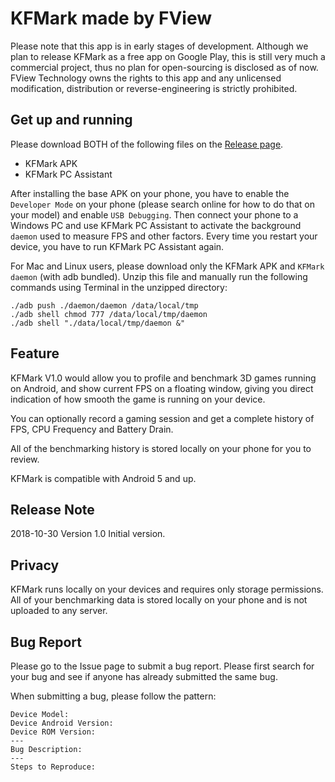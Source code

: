 # KFMark made by FView

Please note that this app is in early stages of development. Although we plan to release KFMark as a free app on Google Play, this is still very much a commercial project, thus no plan for open-sourcing is disclosed as of now. FView Technology owns the rights to this app and any unlicensed modification, distribution or reverse-engineering is strictly prohibited.

## Get up and running

Please download BOTH of the following files on the [Release page](https://github.com/Septillion/KFMark/releases).

- KFMark APK
- KFMark PC Assistant

After installing the base APK on your phone, you have to enable the `Developer Mode` on your phone (please search online for how to do that on your model) and enable `USB Debugging`. Then connect your phone to a Windows PC and use KFMark PC Assistant to activate the background `daemon` used to measure FPS and other factors. Every time you restart your device, you have to run KFMark PC Assistant again. 

For Mac and Linux users, please download only the KFMark APK and `KFMark daemon` (with adb bundled). Unzip this file and manually run the following commands using Terminal in the unzipped directory:

	./adb push ./daemon/daemon /data/local/tmp
	./adb shell chmod 777 /data/local/tmp/daemon
	./adb shell "./data/local/tmp/daemon &"

## Feature

KFMark V1.0 would allow you to profile and benchmark 3D games running on Android, and show current FPS on a floating window, giving you direct indication of how smooth the game is running on your device.

You can optionally record a gaming session and get a complete history of FPS, CPU Frequency and Battery Drain.

All of the benchmarking history is stored locally on your phone for you to review.

KFMark is compatible with Android 5 and up.

## Release Note

2018-10-30
Version 1.0
Initial version.

## Privacy

KFMark runs locally on your devices and requires only storage permissions. All of your benchmarking data is stored locally on your phone and is not uploaded to any server.

## Bug Report

Please go to the Issue page to submit a bug report. Please first search for your bug and see if anyone has already submitted the same bug. 

When submitting a bug, please follow the pattern:

	Device Model:
	Device Android Version:
	Device ROM Version:
	---
	Bug Description:
	---
	Steps to Reproduce:
